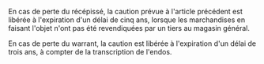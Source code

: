   
 En cas de perte du récépissé, la caution prévue à l'article précédent est libérée à l'expiration d'un délai de cinq ans, lorsque les marchandises en faisant l'objet n'ont pas été revendiquées par un tiers au magasin général.  

  
 En cas de perte du warrant, la caution est libérée à l'expiration d'un délai de trois ans, à compter de la transcription de l'endos.  
